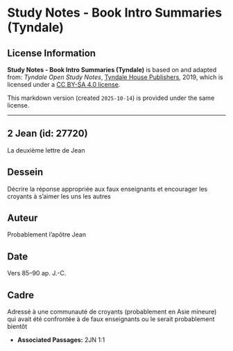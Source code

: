 # Study Notes - Book Intro Summaries (Tyndale)

## License Information

**Study Notes - Book Intro Summaries (Tyndale)** is based on and adapted from: _Tyndale Open Study Notes_, [Tyndale House Publishers](https://tyndaleopenresources.com/), 2019, which is licensed under a [CC BY-SA 4.0 license](https://creativecommons.org/licenses/by-sa/4.0/legalcode.en).

This markdown version (created `2025-10-14`) is provided under the same license.



--------------------------------

## 2 Jean (id: 27720)

La deuxième lettre de Jean

Dessein
-------

Décrire la réponse appropriée aux faux enseignants et encourager les croyants à s’aimer les uns les autres

Auteur
------

Probablement l’apôtre Jean

Date
----

Vers 85–90 ap. J.\-C.

Cadre
-----

Adressé à une communauté de croyants (probablement en Asie mineure) qui avait été confrontée à de faux enseignants ou le serait probablement bientôt

* **Associated Passages:** 2JN 1:1

